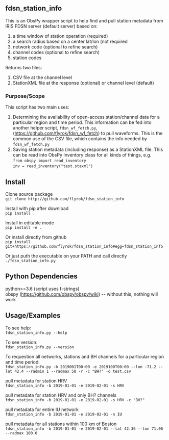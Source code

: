 ## fdsn_station_info ##

This is an ObsPy wrapper script to help find and  pull station metadata from IRIS FDSN
server (default server) based on:
1) a time window of station operation (required)
2) a search radius based on a center lat/lon (not required
3) network code (optional to refine search)
4) channel codes (optional to refine search)
5) station codes

Returns two files:
1) CSV file at the channel level
2) StationXML file at the response (optional) or channel level (default)

### Purpose/Scope ###

This script has two main uses:
1) Determining the availability of open-access station/channel data
for a particular region and time period. This
information can be fed into another helper script, `fdsn_wf_fetch.py`,
(https://github.com/flyrok/fdsn_wf_fetch) to pull waveforms. This
is the common use of the CSV file, which contains the info needed by
`fdsn_wf_fetch.py`  
2) Saving station metadata (including response) as a StationXML file. This
can be read into ObsPy Inventory class for all kinds of things, e.g.   
`from obspy import read_inventory`    
`inv = read_inventory("test.staxml")`  


## Install ##

Clone source package  
`git clone http://github.com/flyrok/fdsn_station_info`

Install with pip after download  
`pip install .`

Install in editable mode  
`pip install -e .`

Or install directly from github  
`pip install git+https://github.com/flyrok/fdsn_station_info#egg=fdsn_station_info`

Or just puth the executable on your PATH and call directly  
`./fdsn_station_info.py`


## Python Dependencies ##

python>=3.6 (script uses f-strings)  
obspy (https://github.com/obspy/obspy/wiki)
-- without this, nothing will work


## Usage/Examples ##

To see help:  
`fdsn_station_info.py --help`    

To see version:  
`fdsn_station_info.py --version`    

To requestion all networks, stations and BH channels for
a particular region and time period:  
`fdsn_station_info.py -b 2019001T00:00 -e 2019100T00:00 --lon -71.2 --lat 42.4 --radmin 1 --radmax 50 -r -c "BH?" -o test.csv`    

pull metadata for station HRV  
`fdsn_station_info -b 2019-01-01 -e 2019-02-01 -s HRV`

pull metadata for station HRV and only BH? channels  
`fdsn_station_info -b 2019-01-01 -e 2019-02-01 -s HRV -c "BH?" `

pull metadata for entire IU network  
`fdsn_station_info -b 2019-01-01 -e 2019-02-01 -n IU`

pull metadata for all stations within 100 km of Boston  
`fdsn_station_info -b 2019-01-01 -e 2019-02-01 --lat 42.36 --lon 71.06 --radmax 100.0`


